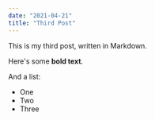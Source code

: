 ```yaml
---
date: "2021-04-21"
title: "Third Post"
---
```


This is my third post, written in Markdown.

Here's some **bold text**.

And a list:

- One
- Two
- Three
